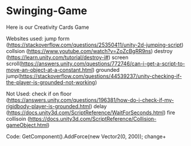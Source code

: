 # Swinging-Game
Here is our Creativity Cards Game

Websites used:
jump form (https://stackoverflow.com/questions/25350411/unity-2d-jumping-script)
collsion (https://www.youtube.com/watch?v=ZoZcBgRR9ns)
destroy (https://learn.unity.com/tutorial/destroy-i#)
screen scroll(https://answers.unity.com/questions/772746/can-i-get-a-script-to-move-an-object-at-a-constant.html)
grounded jump(https://stackoverflow.com/questions/44539237/unity-checking-if-the-player-is-grounded-not-working)

Not Used:
check if on floor (https://answers.unity.com/questions/196381/how-do-i-check-if-my-rigidbody-player-is-grounded.html)
delay (https://docs.unity3d.com/ScriptReference/WaitForSeconds.html)
fire collisoin (https://docs.unity3d.com/ScriptReference/Collision-gameObject.html)

Code:
GetComponent<Rigidbody2D>().AddForce(new Vector2(0, 200));
change+
